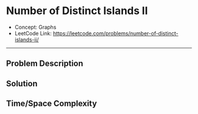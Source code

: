 # Number of Distinct Islands II

- Concept: Graphs
- LeetCode Link: https://leetcode.com/problems/number-of-distinct-islands-ii/

---

## Problem Description

## Solution

## Time/Space Complexity

